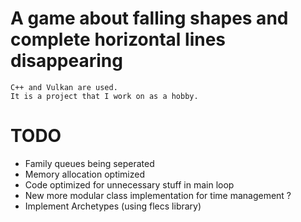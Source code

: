# A game about falling shapes and complete horizontal lines disappearing
    C++ and Vulkan are used.
    It is a project that I work on as a hobby.

# TODO
* Family queues being seperated
* Memory allocation optimized
* Code optimized for unnecessary stuff in main loop
* New more modular class implementation for time management ?
* Implement Archetypes (using flecs library)
